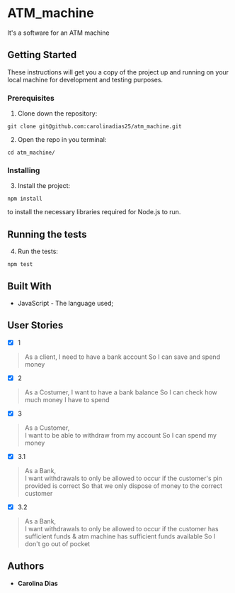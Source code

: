 # ATM_machine

It's a software for an ATM machine

## Getting Started

These instructions will get you a copy of the project up and running on your local machine for development and testing purposes.

### Prerequisites

1. Clone down the repository:

```
git clone git@github.com:carolinadias25/atm_machine.git
```

2. Open the repo in you terminal:

```
cd atm_machine/
```

### Installing

3. Install the project:

```
npm install
```

to install the necessary libraries required for Node.js to run.

## Running the tests

4. Run the tests:

```
npm test
```

## Built With

- JavaScript - The language used;

## User Stories

- [x] 1

> As a client,
> I need to have a bank account
> So I can save and spend money

- [x] 2

> As a Costumer,
> I want to have a bank balance
> So I can check how much money I have to spend

- [x] 3

> As a Customer,  
> I want to be able to withdraw from my account
> So I can spend my money

- [x] 3.1

> As a Bank,  
> I want withdrawals to only be allowed to occur if the customer's pin provided is correct
> So that we only dispose of money to the correct customer

- [x] 3.2

> As a Bank,  
> I want withdrawals to only be allowed to occur if the customer has sufficient funds & atm machine has sufficient funds available
> So I don't go out of pocket

## Authors

- **Carolina Dias**
